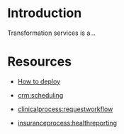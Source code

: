 # Introduction #

Transformation services is a...

# Resources #

  * [How to deploy](HowToDeployTransformationServices.md)

  * [crm:scheduling](TransformationServicesCrmScheduling.md)
  * [clinicalprocess:requestworkflow](TransformationServicesClinicalprocessRequestworkflow.md)
  * [insuranceprocess:healthreporting](TransformationServicesInsuranceprocessHealthreporting.md)